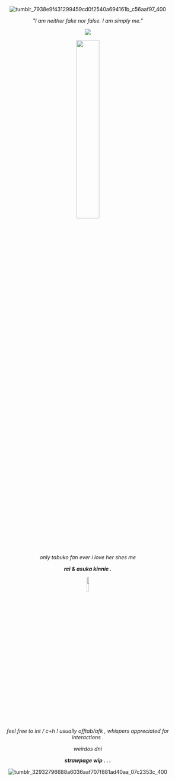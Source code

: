 <div align="center"> 


![tumblr_7938e9f431299459cd0f2540a694161b_c56aaf97_400](https://github.com/user-attachments/assets/8dd06ea0-0819-4210-b70f-eba4a3337c78)


_"I am neither fake nor false. I am simply me."_


![](https://komarev.com/ghpvc/?username=cherrygunsusername&label=lilin&color=75b1ff&base=444)


<img src="https://64.media.tumblr.com/87ee34d2b287b1f6f83fed34a83ff110/e1a7528cfd4afbed-cc/s1280x1920/869abfd35fb5963a467f7b524a735ee468294fb2.pnj" width="35%" height="35%"> 



*only tabuko fan ever i love her shes me*

***rei & asuka kinnie .*** 


<img src="https://github.com/user-attachments/assets/a44c3b92-235b-4a2e-af43-081cb39cf6ab" width="10%" height="10%"> 

_feel free to int / c+h !_
_usually offtab/afk , whispers appreciated for interactions ._

_weirdos dni_

***strawpage wip . . .***







![tumblr_32932796688a6036aaf707f881ad40aa_07c2353c_400](https://github.com/user-attachments/assets/c0c74e11-40b7-4847-a421-28e37e95b3c2)

</div>
